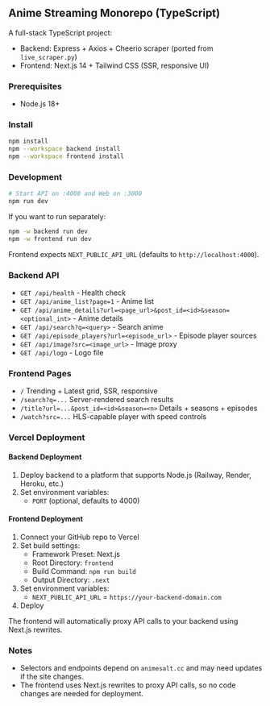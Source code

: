## Anime Streaming Monorepo (TypeScript)

A full-stack TypeScript project:
- Backend: Express + Axios + Cheerio scraper (ported from `live_scraper.py`)
- Frontend: Next.js 14 + Tailwind CSS (SSR, responsive UI)

### Prerequisites
- Node.js 18+

### Install
```bash
npm install
npm --workspace backend install
npm --workspace frontend install
```

### Development
```bash
# Start API on :4000 and Web on :3000
npm run dev
```

If you want to run separately:
```bash
npm -w backend run dev
npm -w frontend run dev
```

Frontend expects `NEXT_PUBLIC_API_URL` (defaults to `http://localhost:4000`).

### Backend API
- `GET /api/health` - Health check
- `GET /api/anime_list?page=1` - Anime list
- `GET /api/anime_details?url=<page_url>&post_id=<id>&season=<optional_int>` - Anime details
- `GET /api/search?q=<query>` - Search anime
- `GET /api/episode_players?url=<episode_url>` - Episode player sources
- `GET /api/image?src=<image_url>` - Image proxy
- `GET /api/logo` - Logo file

### Frontend Pages
- `/` Trending + Latest grid, SSR, responsive
- `/search?q=...` Server-rendered search results
- `/title?url=...&post_id=<id>&season=<n>` Details + seasons + episodes
- `/watch?src=...` HLS-capable player with speed controls

### Vercel Deployment

#### Backend Deployment
1. Deploy backend to a platform that supports Node.js (Railway, Render, Heroku, etc.)
2. Set environment variables:
   - `PORT` (optional, defaults to 4000)

#### Frontend Deployment
1. Connect your GitHub repo to Vercel
2. Set build settings:
   - Framework Preset: Next.js
   - Root Directory: `frontend`
   - Build Command: `npm run build`
   - Output Directory: `.next`
3. Set environment variables:
   - `NEXT_PUBLIC_API_URL` = `https://your-backend-domain.com`
4. Deploy

The frontend will automatically proxy API calls to your backend using Next.js rewrites.

### Notes
- Selectors and endpoints depend on `animesalt.cc` and may need updates if the site changes.
- The frontend uses Next.js rewrites to proxy API calls, so no code changes are needed for deployment.

